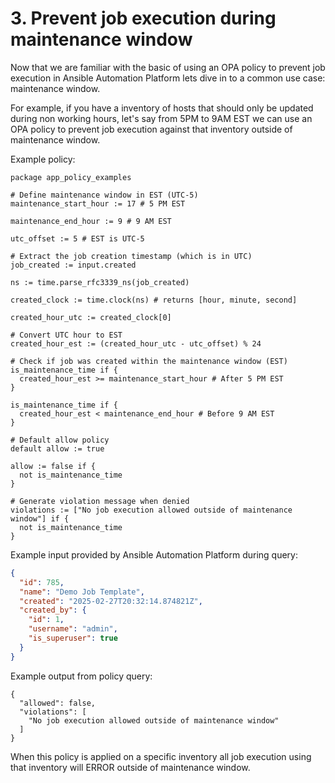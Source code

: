 # 3. Prevent job execution during maintenance window

Now that we are familiar with the basic of using an OPA policy to prevent job execution in Ansible Automation Platform lets dive in to a common use case: maintenance window.

For example, if you have a inventory of hosts that should only be updated during non working hours, let's say from 5PM to 9AM EST we can use an OPA policy to prevent job execution against that inventory outside of maintenance window.

Example policy:

```rego
package app_policy_examples

# Define maintenance window in EST (UTC-5)
maintenance_start_hour := 17 # 5 PM EST

maintenance_end_hour := 9 # 9 AM EST

utc_offset := 5 # EST is UTC-5

# Extract the job creation timestamp (which is in UTC)
job_created := input.created

ns := time.parse_rfc3339_ns(job_created)

created_clock := time.clock(ns) # returns [hour, minute, second]

created_hour_utc := created_clock[0]

# Convert UTC hour to EST
created_hour_est := (created_hour_utc - utc_offset) % 24

# Check if job was created within the maintenance window (EST)
is_maintenance_time if {
  created_hour_est >= maintenance_start_hour # After 5 PM EST
}

is_maintenance_time if {
  created_hour_est < maintenance_end_hour # Before 9 AM EST
}

# Default allow policy
default allow := true

allow := false if {
  not is_maintenance_time
}

# Generate violation message when denied
violations := ["No job execution allowed outside of maintenance window"] if {
  not is_maintenance_time
}
```

Example input provided by Ansible Automation Platform during query:

```json
{
  "id": 785,
  "name": "Demo Job Template",
  "created": "2025-02-27T20:32:14.874821Z",
  "created_by": {
    "id": 1,
    "username": "admin",
    "is_superuser": true
  }
}
```

Example output from policy query:

```rego
{
  "allowed": false,
  "violations": [
    "No job execution allowed outside of maintenance window"
  ]
}
```

When this policy is applied on a specific inventory all job execution using that inventory will ERROR outside of maintenance window.
